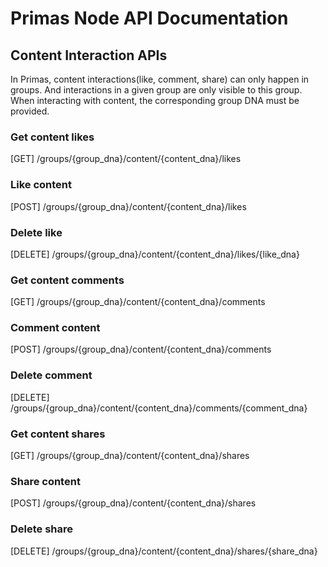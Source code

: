 # Primas Node API Documentation

## Content Interaction APIs
In Primas, content interactions(like, comment, share) can only happen
in groups. And interactions in a given group are only visible to this group.
When interacting with content, the corresponding group DNA must be provided.

### Get content likes

[GET] /groups/{group_dna}/content/{content_dna}/likes

### Like content

[POST] /groups/{group_dna}/content/{content_dna}/likes

### Delete like

[DELETE] /groups/{group_dna}/content/{content_dna}/likes/{like_dna}

### Get content comments

[GET] /groups/{group_dna}/content/{content_dna}/comments

### Comment content

[POST] /groups/{group_dna}/content/{content_dna}/comments

### Delete comment

[DELETE] /groups/{group_dna}/content/{content_dna}/comments/{comment_dna}

### Get content shares

[GET] /groups/{group_dna}/content/{content_dna}/shares

### Share content

[POST] /groups/{group_dna}/content/{content_dna}/shares

### Delete share

[DELETE] /groups/{group_dna}/content/{content_dna}/shares/{share_dna}

